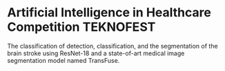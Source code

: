 # Artificial Intelligence in Healthcare Competition TEKNOFEST

The classification of detection, classification, and the segmentation of the brain stroke using ResNet-18 and a state-of-art medical image segmentation model named TransFuse.
